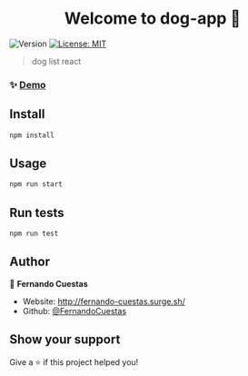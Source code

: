 <h1 align="center">Welcome to dog-app 👋</h1>
<p>
  <img alt="Version" src="https://img.shields.io/badge/version-0.1.0-blue.svg?cacheSeconds=2592000" />
  <a href="#" target="_blank">
    <img alt="License: MIT" src="https://img.shields.io/badge/License-MIT-yellow.svg" />
  </a>
</p>

> dog list react

### ✨ [Demo](https://fernando-cuestas-dog-list.netlify.com/)

## Install

```sh
npm install
```

## Usage

```sh
npm run start
```

## Run tests

```sh
npm run test
```

## Author

👤 **Fernando Cuestas**

* Website: http://fernando-cuestas.surge.sh/
* Github: [@FernandoCuestas](https://github.com/FernandoCuestas)

## Show your support

Give a ⭐️ if this project helped you!



